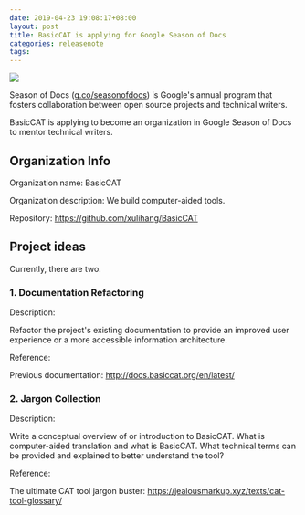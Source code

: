 ```yaml
---
date: 2019-04-23 19:08:17+08:00
layout: post
title: BasicCAT is applying for Google Season of Docs
categories: releasenote
tags: 
---
```


![](http://aws.xulihang.me/SeasonofDocs_Logo_SecondaryGrey_300ppi.png)

Season of Docs ([g.co/seasonofdocs](https://g.co/seasonofdocs)) is Google's annual program that fosters collaboration between open source projects and technical writers.

BasicCAT is applying to become an organization in Google Season of Docs to mentor technical writers.


## Organization Info

Organization name: BasicCAT

Organization description: We build computer-aided tools.

Repository: <https://github.com/xulihang/BasicCAT>

## Project ideas

Currently, there are two.

### 1. Documentation Refactoring
    
Description: 

Refactor the project's existing documentation to provide an improved user experience or a more accessible information architecture.
    
Reference: 

Previous documentation: <http://docs.basiccat.org/en/latest/>

### 2. Jargon Collection

Description: 

Write a conceptual overview of or introduction to BasicCAT. What is computer-aided translation and what is BasicCAT. What technical terms can be provided and explained to better understand the tool?

Reference: 

The ultimate CAT tool jargon buster: <https://jealousmarkup.xyz/texts/cat-tool-glossary/>








